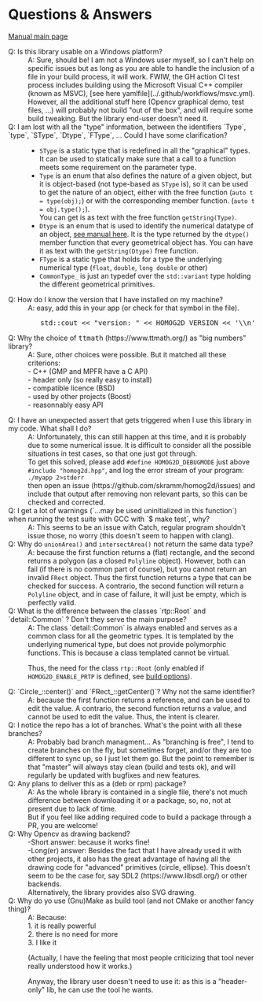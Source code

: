 # Questions & Answers

[Manual main page](homog2d_manual.md)

<dl>
<dt>
Q: Is this library usable on a Windows platform?
</dt>
<dd>
A: Sure, should be!
I am not a Windows user myself, so I can't help on specific issues but as long as you are able to handle the inclusion of a file in your build process, it will work.
FWIW, the GH action CI test process includes building using the Microsoft Visual C++ compiler (known as MSVC),
[see here yamlfile](../.github/workflows/msvc.yml).
<br>
However, all the additional stuff here (Opencv graphical demo, test files, ...) will probably not build "out of the box", and will require some build tweaking.
But the library end-user doesn't need it.
</dd>

<dt>
Q: I am lost with all the "type" information, between the identifiers `Type`,  `type`,  `SType`,  `Dtype`, `FType`, ...
Could I have some clarification?
</dt>
<dd>

* `SType` is a static type that is redefined in all the "graphical" types.
It can be used to statically make sure that a call to a function meets some requirement on the parameter type.
* `Type` is an enum that also defines the nature of a given object, but it is object-based
(not type-based as `SType` is),
so it can be used to get the nature of an object, either with the free function
(`auto t = type(obj);`)
or with the corresponding member function.
(`auto t = obj.type();`).  
You can get is as text with the free function `getString(Type)`.
* `Dtype` is an enum that is used to identify the numerical datatype of an object,
[see manual here](homog2d_manual.md#numtype).
It is the type returned by the `dtype()` member function that every geometrical object has.
You can have it as text with the `getString(Dtype)` free function.
* `FType` is a static type that holds for a type the underlying numerical type
(`float`, `double`, `long double` or other)
* `CommonType_` is just an typedef over the `std::variant` type holding the different geometrical primitives.
</dd>



<dt>
Q: How do I know the version that I have installed on my machine?
</dt>
<dd>
A: easy, add this in your app (or check for that symbol in the file).
<pre>
   std::cout << "version: " << HOMOG2D_VERSION << '\\n';
</pre>
</dd>

<dt>
Q: Why the choice of <tt>ttmath</tt> (https://www.ttmath.org/) as "big numbers" library?
</dt>
<dd>
A: Sure, other choices were possible. But it matched all these criterions:<br>
- C++ (GMP and MPFR have a C API)<br>
- header only (so really easy to install)<br>
- compatible licence (BSD)<br>
- used by other projects (Boost)<br>
- reasonnably easy API
</dd>

<a name="assert_trigger"></a>
<dt>
Q: I have an unexpected assert that gets triggered when I use this library in my code.
What shall I do?
</dt>
<dd>
A: Unfortunately, this can still happen at this time, and it is probably due to some numerical issue.
It is difficult to consider all the possible situations in test cases, so that one just got through.<br>
To get this solved,
please add <code>#define HOMOG2D_DEBUGMODE</code> just above <code>#include "homog2d.hpp"</code>,
and log the error stream of your program:<br>
<code>./myapp 2>stderr</code><br>
then open an issue (https://github.com/skramm/homog2d/issues) and include that output after removing non relevant parts, so this can be checked and corrected.
</dd>

<dt>
Q: I get a lot of warnings (`...may be used uninitialized in this function`) when running the test suite with GCC with `$ make test`, why?
</dt>
<dd>
A: This seems to be an issue with Catch, regular program shouldn't issue those, no worry
(this doesn't seem to happen with clang).
</dd>


<dt>
Q: Why do
<code>unionArea()</code> and <code>intersectArea()</code> not return the same data type?
</dt>
<dd>
A: because the first function returns a (flat) rectangle, and the second returns a polygon (as a closed <code>Polyline</code> object).
However, both can fail (if there is no common part of course), but you cannot return an invalid <code>FRect</code> object.
Thus the first function returns a type that can be checked for success.
A contrario, the second function will return a <code>Polyline</code> object, and in case of failure, it will just be empty, which is perfectly valid.
</dd>

<dt>
Q: What is the difference between the classes `rtp::Root` and `detail::Common` ?
Don't they serve the main purpose?
</dt>
<dd>
A: The class `detail::Common` is always enabled and serves as a common class for all the geometric types.
It is templated by the underlying numerical type, but does not provide polymorphic functions.
This is because a class templated cannot be virtual.

Thus, the need for the class `rtp::Root`
(only enabled if `HOMOG2D_ENABLE_PRTP` is defined, see
<a href="md_docs_homog2d_manual.html#build_options">build options</a>).
</dd>



<dt>
Q: `Circle_::center()` and `FRect_::getCenter()`?
Why not the same identifier?
</dt>
<dd>
A: because the first function returns a reference, and can be used to edit the value.
A contrario, the second function returns a value, and cannot be used to edit the value.
Thus, the intent is clearer.
</dd>





<dt>
Q: I notice the repo has a lot of branches. What's the point with all these branches?
</dt>
<dd>
A: Probably bad branch managment...
As "branching is free", I tend to create branches on the fly, but sometimes forget, and/or they are too different to sync up, so I just let them go.
But the point to remember is that "master" will always stay clean (build and tests ok), and will regularly be updated with bugfixes and new features.
</dd>

<dt>
Q: Any plans to deliver this as a (deb or rpm) package?
</dt>
<dd>
A: As the whole library is contained in a single file, there's not much difference between downloading  it or a package, so, no, not at present due to lack of time.
<br>
But if you feel like adding required code to build a package through a PR, you are welcome!
</dd>


<dt>
Q: Why Opencv as drawing backend?
</dt>
<dd>
-Short answer: because it works fine!
<br>
-Long(er) answer:
Besides the fact that I have already used it with other projects, it also has the great advantage of having all the drawing code for "advanced" primitives (circle, ellipse).
This doesn't seem to be the case for, say SDL2 (https://www.libsdl.org/) or other backends.
<br>
Alternatively, the library provides also SVG drawing.
</dd>

<dt>
Q: Why do yo use (Gnu)Make as build tool (and not CMake or another fancy thing)?
</dt>
<dd>
A: Because:<br>
 1. it is really powerful<br>
 2. there is no need for more<br>
 3. I like it

(Actually, I have the feeling that most people criticizing that tool never really understood how it works.)

Anyway, the library user doesn't need to use it:
as this is a "header-only" lib, he can use the tool he wants.
</dd>


</dl>


